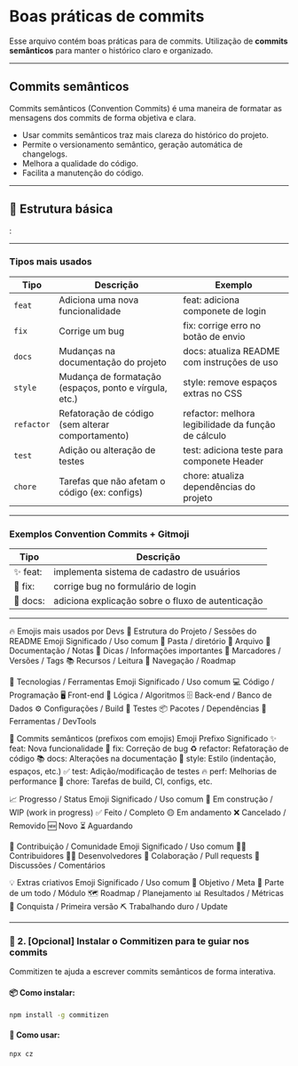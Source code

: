 # Boas práticas de commits

Esse arquivo contém boas práticas para de commits. Utilização de **commits semânticos** para manter o histórico claro e organizado.

---

## Commits semânticos

Commits semânticos (Convention Commits) é uma maneira de formatar as mensagens dos commits de forma objetiva e clara.

- Usar commits semânticos traz mais clareza do histórico do projeto.
- Permite o versionamento semântico, geração automática de changelogs.
- Melhora a qualidade do código.
- Facilita a manutenção do código.

---

## 🧱 Estrutura básica

<tipo>: <mensagem curta e objetiva no imperativo>

---

### Tipos mais usados

| Tipo       | Descrição                                              | Exemplo                                             |
| ---------- | ------------------------------------------------------ | --------------------------------------------------- |
| `feat`     | Adiciona uma nova funcionalidade                       | feat: adiciona componete de login                   |
| `fix`      | Corrige um bug                                         | fix: corrige erro no botão de envio                 |
| `docs`     | Mudanças na documentação do projeto                    | docs: atualiza README com instruções de uso         |
| `style`    | Mudança de formatação (espaços, ponto e vírgula, etc.) | style: remove espaços extras no CSS                 |
| `refactor` | Refatoração de código (sem alterar comportamento)      | refactor: melhora legibilidade da função de cálculo |
| `test`     | Adição ou alteração de testes                          | test: adiciona teste para componete Header          |
| `chore`    | Tarefas que não afetam o código (ex: configs)          | chore: atualiza dependências do projeto             |

---

### Exemplos Convention Commits + Gitmoji

| Tipo     | Descrição                                         |
| -------- | ------------------------------------------------- |
| ✨ feat: | implementa sistema de cadastro de usuários        |
| 🐛 fix:  | corrige bug no formulário de login                |
| 📝 docs: | adiciona explicação sobre o fluxo de autenticação |

---

🔥 Emojis mais usados por Devs
🧱 Estrutura do Projeto / Sessões do README
Emoji Significado / Uso comum
📁 Pasta / diretório
📄 Arquivo
📝 Documentação / Notas
📌 Dicas / Informações importantes
🔖 Marcadores / Versões / Tags
📚 Recursos / Leitura
🧭 Navegação / Roadmap

🚀 Tecnologias / Ferramentas
Emoji Significado / Uso comum
💻 Código / Programação
🖥️ Front-end
🧠 Lógica / Algoritmos
🗄️ Back-end / Banco de Dados
⚙️ Configurações / Build
🧪 Testes
📦 Pacotes / Dependências
🧰 Ferramentas / DevTools

📌 Commits semânticos (prefixos com emojis)
Emoji Prefixo Significado
✨ feat: Nova funcionalidade
🐛 fix: Correção de bug
♻️ refactor: Refatoração de código
📚 docs: Alterações na documentação
🎨 style: Estilo (indentação, espaços, etc.)
✅ test: Adição/modificação de testes
🔥 perf: Melhorias de performance
🚀 chore: Tarefas de build, CI, configs, etc.

📈 Progresso / Status
Emoji Significado / Uso comum
🚧 Em construção / WIP (work in progress)
✅ Feito / Completo
🟡 Em andamento
❌ Cancelado / Removido
🆕 Novo
⏳ Aguardando

🤝 Contribuição / Comunidade
Emoji Significado / Uso comum
🙋‍♂️ Contribuidores
🧑‍💻 Desenvolvedores
🤝 Colaboração / Pull requests
💬 Discussões / Comentários

💡 Extras criativos
Emoji Significado / Uso comum
🎯 Objetivo / Meta
🧩 Parte de um todo / Módulo
🗺️ Roadmap / Planejamento
📊 Resultados / Métricas
🎉 Conquista / Primeira versão
⛏️ Trabalhando duro / Update

---

### 🔧 2. [Opcional] Instalar o **Commitizen** para te guiar nos commits

Commitizen te ajuda a escrever commits semânticos de forma interativa.

#### 📦 Como instalar:

```bash
npm install -g commitizen
```

#### 🚀 Como usar:

```bash
npx cz
```
